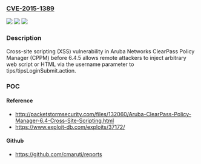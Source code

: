 ### [CVE-2015-1389](https://cve.mitre.org/cgi-bin/cvename.cgi?name=CVE-2015-1389)
![](https://img.shields.io/static/v1?label=Product&message=n%2Fa&color=blue)
![](https://img.shields.io/static/v1?label=Version&message=n%2Fa&color=blue)
![](https://img.shields.io/static/v1?label=Vulnerability&message=n%2Fa&color=brighgreen)

### Description

Cross-site scripting (XSS) vulnerability in Aruba Networks ClearPass Policy Manager (CPPM) before 6.4.5 allows remote attackers to inject arbitrary web script or HTML via the username parameter to tips/tipsLoginSubmit.action.

### POC

#### Reference
- http://packetstormsecurity.com/files/132060/Aruba-ClearPass-Policy-Manager-6.4-Cross-Site-Scripting.html
- https://www.exploit-db.com/exploits/37172/

#### Github
- https://github.com/cmaruti/reports

